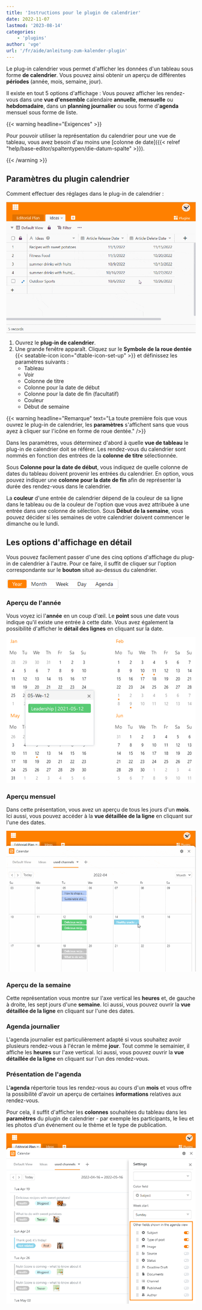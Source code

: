 ```yaml
---
title: 'Instructions pour le plugin de calendrier'
date: 2022-11-07
lastmod: '2023-08-14'
categories:
    - 'plugins'
author: 'vge'
url: '/fr/aide/anleitung-zum-kalender-plugin'
---
```


Le plug-in calendrier vous permet d'afficher les données d'un tableau sous forme **de calendrier**. Vous pouvez ainsi obtenir un aperçu de différentes **périodes** (année, mois, semaine, jour).

Il existe en tout 5 options d'affichage : Vous pouvez afficher les rendez-vous dans une **vue d'ensemble** calendaire **annuelle**, **mensuelle** ou **hebdomadaire**, dans un **planning journalier** ou sous forme d'**agenda** mensuel sous forme de liste.

{{< warning  headline="Exigences" >}}

Pour pouvoir utiliser la représentation du calendrier pour une vue de tableau, vous avez besoin d'au moins une [colonne de date]({{< relref "help/base-editor/spaltentypen/die-datum-spalte" >}}).

{{< /warning >}}

## Paramètres du plugin calendrier

Comment effectuer des réglages dans le plug-in de calendrier :

![Instructions pour le plugin calendrier](images/Anleitung-zum-Kalender-Plugin.gif)

1. Ouvrez le **plug-in de calendrier**.
2. Une grande fenêtre apparaît. Cliquez sur le **Symbole de la roue dentée** {{< seatable-icon icon="dtable-icon-set-up" >}} et définissez les paramètres suivants :
    - Tableau
    - Voir
    - Colonne de titre
    - Colonne pour la date de début
    - Colonne pour la date de fin (facultatif)
    - Couleur
    - Début de semaine

{{< warning  headline="Remarque"  text="La toute première fois que vous ouvrez le plug-in de calendrier, les **paramètres** s'affichent sans que vous ayez à cliquer sur l'icône en forme de roue dentée." />}}

Dans les paramètres, vous déterminez d'abord à quelle **vue de tableau** le plug-in de calendrier doit se référer. Les rendez-vous du calendrier sont nommés en fonction des entrées de la **colonne de titre** sélectionnée.

Sous **Colonne pour la date de début**, vous indiquez de quelle colonne de dates du tableau doivent provenir les entrées du calendrier. En option, vous pouvez indiquer une **colonne pour la date de fin** afin de représenter la durée des rendez-vous dans le calendrier.

La **couleur** d'une entrée de calendrier dépend de la couleur de sa ligne dans le tableau ou de la couleur de l'option que vous avez attribuée à une entrée dans une colonne de sélection. Sous **Début de la semaine**, vous pouvez décider si les semaines de votre calendrier doivent commencer le dimanche ou le lundi.

## Les options d'affichage en détail

Vous pouvez facilement passer d'une des cinq options d'affichage du plug-in de calendrier à l'autre. Pour ce faire, il suffit de cliquer sur l'option correspondante sur le **bouton** situé au-dessus du calendrier.

![Options d'affichage du plug-in calendrier](images/Darstellungsoptionen-des-Kalender-Plugins.png)

### Aperçu de l'année

Vous voyez ici l'**année** en un coup d'œil. Le **point** sous une date vous indique qu'il existe une entrée à cette date. Vous avez également la possibilité d'afficher le **détail des lignes** en cliquant sur la date.

![Aperçu de l'année dans le plug-in de calendrier](images/Jahresueberblick-im-Kalender-Plugin.png)

### Aperçu mensuel

Dans cette présentation, vous avez un aperçu de tous les jours d'un **mois**. Ici aussi, vous pouvez accéder à la **vue détaillée de la ligne** en cliquant sur l'une des dates.

![Vue mensuelle](images/monatsansicht.gif)

### Aperçu de la semaine

Cette représentation vous montre sur l'axe vertical les **heures** et, de gauche à droite, les sept jours d'une **semaine**. Ici aussi, vous pouvez ouvrir la **vue détaillée de la ligne** en cliquant sur l'une des dates.

### Agenda journalier

L'agenda journalier est particulièrement adapté si vous souhaitez avoir plusieurs rendez-vous à l'écran le même **jour**. Tout comme le semainier, il affiche les **heures** sur l'axe vertical. Ici aussi, vous pouvez ouvrir la **vue détaillée de la ligne** en cliquant sur l'un des rendez-vous.

### Présentation de l'agenda

L'**agenda** répertorie tous les rendez-vous au cours d'un **mois** et vous offre la possibilité d'avoir un aperçu de certaines **informations** relatives aux rendez-vous.

Pour cela, il suffit d'afficher les **colonnes** souhaitées du tableau dans les **paramètres** du plugin de calendrier - par exemple les participants, le lieu et les photos d'un événement ou le thème et le type de publication.

![Paramètres de l'Agenda-view](images/agenda-view-einstellungen.png)

